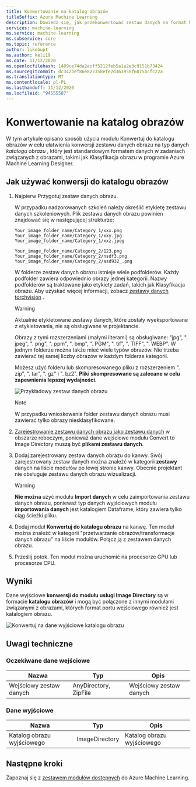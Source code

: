 ```yaml
---
title: Konwertowanie na katalog obrazów
titleSuffix: Azure Machine Learning
description: Dowiedz się, jak przekonwertować zestaw danych na format katalogu obrazów przy użyciu modułu Konwertuj na katalog obrazu.
services: machine-learning
ms.service: machine-learning
ms.subservice: core
ms.topic: reference
author: likebupt
ms.author: keli19
ms.date: 11/12/2020
ms.openlocfilehash: 1489ce74da2ecff5212feb5a1a2e3c9151b73424
ms.sourcegitcommit: dc342bef86e822358efe2d363958f6075bcfc22a
ms.translationtype: MT
ms.contentlocale: pl-PL
ms.lasthandoff: 11/12/2020
ms.locfileid: "94555587"
---
```

# <a name="convert-to-image-directory"></a>Konwertowanie na katalog obrazów

W tym artykule opisano sposób użycia modułu Konwertuj do katalogu obrazów w celu ułatwienia konwersji zestawu danych obrazu na typ danych *katalogu obrazu* , który jest standardowym formatem danych w zadaniach związanych z obrazami, takimi jak Klasyfikacja obrazu w programie Azure Machine Learning Designer.

## <a name="how-to-use-convert-to-image-directory"></a>Jak używać konwersji do katalogu obrazów  

1. Najpierw Przygotuj zestaw danych obrazu. 

    W przypadku nadzorowanych szkoleń należy określić etykietę zestawu danych szkoleniowych. Plik zestawu danych obrazu powinien znajdować się w następującej strukturze:
    
    ```
    Your_image_folder_name/Category_1/xxx.png
    Your_image_folder_name/Category_1/xxy.jpg
    Your_image_folder_name/Category_1/xxz.jpeg
    
    Your_image_folder_name/Category_2/123.png
    Your_image_folder_name/Category_2/nsdf3.png
    Your_image_folder_name/Category_2/asd932_.png
    ```
    
    W folderze zestaw danych obrazu istnieje wiele podfolderów. Każdy podfolder zawiera odpowiednio obrazy jednej kategorii. Nazwy podfolderów są traktowane jako etykiety zadań, takich jak Klasyfikacja obrazu. Aby uzyskać więcej informacji, zobacz [zestawy danych torchvision](https://pytorch.org/docs/stable/torchvision/datasets.html#imagefolder) .

    > [!WARNING]
    > Aktualnie etykietowane zestawy danych, które zostały wyeksportowane z etykietowania, nie są obsługiwane w projektancie.

    Obrazy z tymi rozszerzeniami (małymi literami) są obsługiwane: "jpg", ". jpeg", ". png", ". ppm", ". bmp", ". PGM", ". tif", ". TIFF", ". WEBP". W jednym folderze można także mieć wiele typów obrazów. Nie trzeba zawierać tej samej liczby obrazów w każdym folderze kategorii.

    Możesz użyć folderu lub skompresowanego pliku z rozszerzeniem ". zip", ". tar", ". gz" i ". bz2". **Pliki skompresowane są zalecane w celu zapewnienia lepszej wydajności.** 
    
    ![Przykładowy zestaw danych obrazu](./media/module/image-sample-dataset.png)

    > [!NOTE]
    > W przypadku wnioskowania folder zestawu danych obrazu musi zawierać tylko obrazy niesklasyfikowane.

1. [Zarejestrowanie zestawu danych obrazu jako zestawu danych](../how-to-create-register-datasets.md) w obszarze roboczym, ponieważ dane wejściowe modułu Convert to Image Directory muszą być **plikami zestawu danych**.

1. Dodaj zarejestrowany zestaw danych obrazu do kanwy. Swój zarejestrowany zestaw danych można znaleźć w kategorii **zestawy** danych na liście modułów po lewej stronie kanwy. Obecnie projektant nie obsługuje zestawu danych obrazu wizualizacji.

    > [!WARNING]
    > **Nie można** użyć modułu **Import danych** w celu zaimportowania zestawu danych obrazu, ponieważ typ danych wyjściowych modułu **importowania danych** jest katalogiem Dataframe, który zawiera tylko ciąg ścieżki pliku.

1. Dodaj moduł **Konwertuj do katalogu obrazu** na kanwę. Ten moduł można znaleźć w kategorii "przetwarzanie obrazów/transformacje danych obrazu" na liście modułów. Połącz ją z zestawem danych obrazu.
    
3.  Prześlij potok. Ten moduł można uruchomić na procesorze GPU lub procesorze CPU.

## <a name="results"></a>Wyniki

Dane wyjściowe **konwersji do modułu usługi Image Directory** są w formacie **katalogu obrazów** i mogą być połączone z innymi modułami związanymi z obrazami, których format portu wejściowego również jest katalogiem obrazu.

![Konwertuj na dane wyjściowe katalogu obrazu](./media/module/convert-to-image-directory-output.png)

## <a name="technical-notes"></a>Uwagi techniczne 

###  <a name="expected-inputs"></a>Oczekiwane dane wejściowe  

| Nazwa          | Typ                  | Opis   |
| ------------- | --------------------- | ------------- |
| Wejściowy zestaw danych | AnyDirectory, ZipFile | Wejściowy zestaw danych |

###  <a name="output"></a>Dane wyjściowe  

| Nazwa                   | Typ           | Opis            |
| ---------------------- | -------------- | ---------------------- |
| Katalog obrazu wyjściowego | ImageDirectory | Katalog obrazu wyjściowego |

## <a name="next-steps"></a>Następne kroki

Zapoznaj się z [zestawem modułów dostępnych](module-reference.md) do Azure Machine Learning.